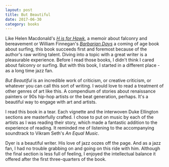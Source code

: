 ```yaml
---
layout: post
title: But Beautiful 
date: 2017-06-30
category: books
---
```


Like Helen Macdonald's <em><a href="https://www.goodreads.com/review/show/1772965451?book_show_action=false&from_review_page=1">H is for Hawk</a></em>, a memoir about falconry and bereavement or William Finnegan's <em><a href="https://www.goodreads.com/review/show/1918695636?book_show_action=false&from_review_page=1">Barbarian Days</a></em> a coming of age book about surfing, this book succeeds first and foremost because of the author's raw writing talent. Diving into a topic with a great writer is a pleasurable experience. Before I read those books, I didn't think I cared about falconry or surfing. But with this book, I started in a different place - as a long time jazz fan. 

<em>But Beautiful</em> is an incredible work of criticism, or creative criticism, or whatever you can call this sort of writing. I would love to read a treatment of other genres of art like this. A compendium of stories about renaissance painters or 90s hip-hop artists or the beat generation, perhaps. It's a beautiful way to engage with art and artists. 

I read this book in a tear. Each vignette and the interwoven Duke Ellington sections are masterfully crafted. I chose to put on music by each of the artists as I was reading their story, which made a fantastic addition to the experience of reading. It reminded me of listening to the accompanying soundtrack to Vikram Seth's <em>An Equal Music</em>.

Dyer is a beautiful writer. His love of jazz oozes off the page. And as a jazz fan, I had no trouble grabbing on and going on this ride with him. Although the final section is less full of feeling, I enjoyed the intellectual balance it offered after the first three-quarters of the book.